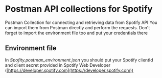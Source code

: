# Postman API collections for Spotify
Postman Collection for connecting and retrieving data from Spotify API
You can import them from Postman directly and perform the requests. Don't forget to import the environment file too and put your credentials there 

## Environment file
In _Spofity.postman_environment.json_ you should put your Spotify clientId and client secret provided in Spotify Web Developer ([https://developer.spotify.com](https://developer.spotify.com))
